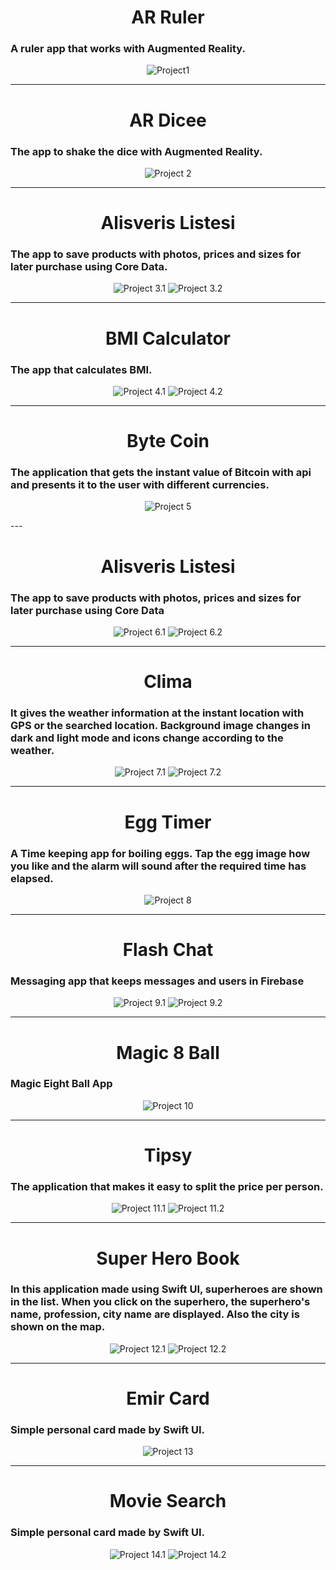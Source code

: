 <h1 align="center">AR Ruler</h1>
<h3>A ruler app that works with Augmented Reality.</h3>
<p align="center">
    <img src="Photos/AR_Ruler.png" alt="Project1">
</p>

---

<h1 align="center">AR Dicee</h1>
<h3>The app to shake the dice with Augmented Reality.</h3>
<p align="center">
    <img src="Photos/AR_Dicee.png" alt="Project 2">
</p>

---

<h1 align="center">Alisveris Listesi</h1>
<h3>The app to save products with photos, prices and sizes for later purchase using Core Data.</h3>
<p align="center">
    <img src="Photos/AlisverisListesi1.png" alt="Project 3.1">
    <img src="Photos/AlisverisListesi2.png" alt="Project 3.2">
</p>

---

<h1 align="center">BMI Calculator</h1>
<h3>The app that calculates BMI.</h3>
<p align="center">
    <img src="Photos/BMICalculator1.png" alt="Project 4.1">
    <img src="Photos/BMICalculator2.png" alt="Project 4.2">
</p>

---
<h1 align="center">Byte Coin</h1>
<h3>The application that gets the instant value of Bitcoin with api and presents it to the user with different currencies.</h3>
<p align="center">
    <img src="Photos/ByteCoin.png" alt="Project 5">
</p>
---
<h1 align="center">Alisveris Listesi</h1>
<h3>The app to save products with photos, prices and sizes for later purchase using Core Data</h3>
<p align="center">
    <img src="Photos/AlisverisListesi1.png" alt="Project 6.1">
    <img src="Photos/AlisverisListesi2.png" alt="Project 6.2">
</p>

---
<h1 align="center">Clima</h1>
<h3>It gives the weather information at the instant location with GPS or the searched location. Background image changes in dark and light mode and icons change according to the weather.</h3>
<p align="center">
    <img src="Photos/Clima1.png" alt="Project 7.1">
    <img src="Photos/Clima2.png" alt="Project 7.2">
</p>

---
<h1 align="center">Egg Timer</h1>
<h3>A Time keeping app for boiling eggs. Tap the egg image how you like and the alarm will sound after the required time has elapsed.</h3>
<p align="center">
    <img src="Photos/EggTimer.png" alt="Project 8">
</p>

---
<h1 align="center">Flash Chat</h1>
<h3>Messaging app that keeps messages and users in Firebase</h3>
<p align="center">
    <img src="Photos/FlashChat1.png" alt="Project 9.1">
    <img src="Photos/FlashChat3.png" alt="Project 9.2">
</p>

---
<h1 align="center">Magic 8 Ball</h1>
<h3>Magic Eight Ball App</h3>
<p align="center">
    <img src="Photos/Magic8Ball.png" alt="Project 10">
</p>

---
<h1 align="center">Tipsy</h1>
<h3>The application that makes it easy to split the price per person.</h3>
<p align="center">
    <img src="Photos/Tipsy1.png" alt="Project 11.1">
    <img src="Photos/Tipsy2.png" alt="Project 11.2">
</p>

---
<h1 align="center">Super Hero Book</h1>
<h3>In this application made using Swift UI, superheroes are shown in the list. When you click on the superhero, the superhero's name, profession, city name are displayed. Also the city is shown on the map.</h3>
<p align="center">
    <img src="Photos/SuperHeroBook1.png" alt="Project 12.1">
    <img src="Photos/SuperHeroBook2.png" alt="Project 12.2">
</p>

---

<h1 align="center">Emir Card</h1>
<h3>Simple personal card made by Swift UI.</h3>
<p align="center">
    <img src="Photos/EmirCard.png" alt="Project 13">
</p>

---
<h1 align="center">Movie Search</h1>
<h3>Simple personal card made by Swift UI.</h3>
<p align="center">
    <img src="Photos/MovieSearch2.png" alt="Project 14.1">
    <img src="Photos/MovieSearch1.png" alt="Project 14.2">
</p>


